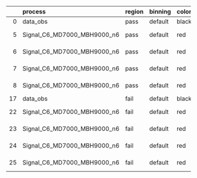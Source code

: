 |    | process                     | region   | binning   | color   | process_type   |   scale | variation   | source_filename                                                      | source_histname    | alias                       | title     |   combine_idx |     lnN |   shapes | syst_type   | direction   | variation_alias   |
|---:|:----------------------------|:---------|:----------|:--------|:---------------|--------:|:------------|:---------------------------------------------------------------------|:-------------------|:----------------------------|:----------|--------------:|--------:|---------:|:------------|:------------|:------------------|
|  0 | data_obs                    | pass     | default   | black   | DATA           |       1 | nominal     | ./histograms_for_2DAlphabet_v18//BH_Data.root                        | hpass              | Data                        | Data      |           nan | nan     |      nan | nan         | nan         | nan               |
|  5 | Signal_C6_MD7000_MBH9000_n6 | pass     | default   | red     | SIGNAL         |       1 | lumi        | ./histograms_for_2DAlphabet_v18//BH_Signal_C6_MD7000_MBH9000_n6.root | hpass              | Signal_C6_MD7000_MBH9000_n6 | BH signal |           nan |   1.016 |      nan | lnN         | nan         | nan               |
|  6 | Signal_C6_MD7000_MBH9000_n6 | pass     | default   | red     | SIGNAL         |       1 | SVM         | ./histograms_for_2DAlphabet_v18//BH_Signal_C6_MD7000_MBH9000_n6.root | hpass_SVMsyst_up   | Signal_C6_MD7000_MBH9000_n6 | BH signal |           nan | nan     |        1 | shapes      | Up          | SVMsyst           |
|  7 | Signal_C6_MD7000_MBH9000_n6 | pass     | default   | red     | SIGNAL         |       1 | SVM         | ./histograms_for_2DAlphabet_v18//BH_Signal_C6_MD7000_MBH9000_n6.root | hpass_SVMsyst_down | Signal_C6_MD7000_MBH9000_n6 | BH signal |           nan | nan     |        1 | shapes      | Down        | SVMsyst           |
|  8 | Signal_C6_MD7000_MBH9000_n6 | pass     | default   | red     | SIGNAL         |       1 | nominal     | ./histograms_for_2DAlphabet_v18//BH_Signal_C6_MD7000_MBH9000_n6.root | hpass              | Signal_C6_MD7000_MBH9000_n6 | BH signal |           nan | nan     |      nan | nan         | nan         | nan               |
| 17 | data_obs                    | fail     | default   | black   | DATA           |       1 | nominal     | ./histograms_for_2DAlphabet_v18//BH_Data.root                        | hfail              | Data                        | Data      |           nan | nan     |      nan | nan         | nan         | nan               |
| 22 | Signal_C6_MD7000_MBH9000_n6 | fail     | default   | red     | SIGNAL         |       1 | lumi        | ./histograms_for_2DAlphabet_v18//BH_Signal_C6_MD7000_MBH9000_n6.root | hfail              | Signal_C6_MD7000_MBH9000_n6 | BH signal |           nan |   1.016 |      nan | lnN         | nan         | nan               |
| 23 | Signal_C6_MD7000_MBH9000_n6 | fail     | default   | red     | SIGNAL         |       1 | SVM         | ./histograms_for_2DAlphabet_v18//BH_Signal_C6_MD7000_MBH9000_n6.root | hfail_SVMsyst_up   | Signal_C6_MD7000_MBH9000_n6 | BH signal |           nan | nan     |        1 | shapes      | Up          | SVMsyst           |
| 24 | Signal_C6_MD7000_MBH9000_n6 | fail     | default   | red     | SIGNAL         |       1 | SVM         | ./histograms_for_2DAlphabet_v18//BH_Signal_C6_MD7000_MBH9000_n6.root | hfail_SVMsyst_down | Signal_C6_MD7000_MBH9000_n6 | BH signal |           nan | nan     |        1 | shapes      | Down        | SVMsyst           |
| 25 | Signal_C6_MD7000_MBH9000_n6 | fail     | default   | red     | SIGNAL         |       1 | nominal     | ./histograms_for_2DAlphabet_v18//BH_Signal_C6_MD7000_MBH9000_n6.root | hfail              | Signal_C6_MD7000_MBH9000_n6 | BH signal |           nan | nan     |      nan | nan         | nan         | nan               |